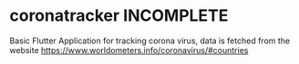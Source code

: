 # coronatracker INCOMPLETE

Basic Flutter Application for tracking corona virus, data is fetched from the website https://www.worldometers.info/coronavirus/#countries
